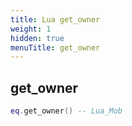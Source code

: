 ```yaml
---
title: Lua get_owner
weight: 1
hidden: true
menuTitle: get_owner
---
```

## get_owner
```lua
eq.get_owner() -- Lua_Mob
```